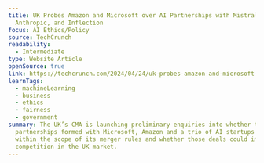 ```yaml
---
title: UK Probes Amazon and Microsoft over AI Partnerships with Mistral,
  Anthropic, and Inflection
focus: AI Ethics/Policy
source: TechCrunch
readability:
  - Intermediate
type: Website Article
openSource: true
link: https://techcrunch.com/2024/04/24/uk-probes-amazon-and-microsoft-over-ai-partnerships-with-mistral-anthropic-and-inflection/
learnTags:
  - machineLearning
  - business
  - ethics
  - fairness
  - government
summary: The UK’s CMA is launching preliminary enquiries into whether the AI
  partnerships formed with Microsoft, Amazon and a trio of AI startups falls
  within the scope of its merger rules and whether those deals could impact
  competition in the UK market.
---
```

